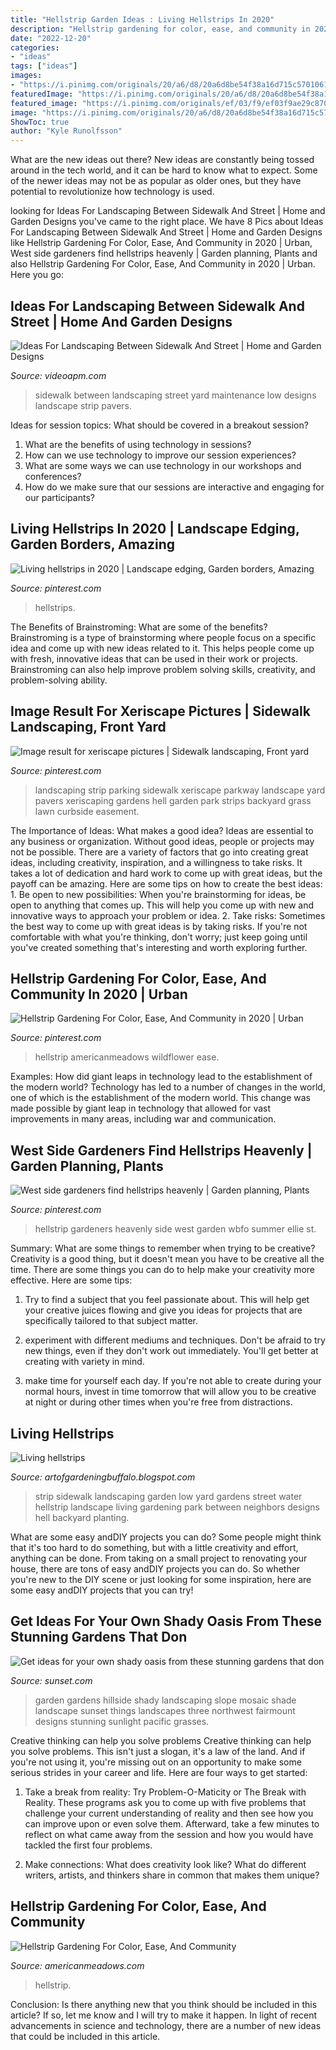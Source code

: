 ```yaml
---
title: "Hellstrip Garden Ideas : Living Hellstrips In 2020"
description: "Hellstrip gardening for color, ease, and community in 2020"
date: "2022-12-20"
categories:
- "ideas"
tags: ["ideas"]
images:
- "https://i.pinimg.com/originals/20/a6/d8/20a6d8be54f38a16d715c57010615bf3.png"
featuredImage: "https://i.pinimg.com/originals/20/a6/d8/20a6d8be54f38a16d715c57010615bf3.png"
featured_image: "https://i.pinimg.com/originals/ef/03/f9/ef03f9ae29c87055a947e0aa56d4ad4d.jpg"
image: "https://i.pinimg.com/originals/20/a6/d8/20a6d8be54f38a16d715c57010615bf3.png"
ShowToc: true
author: "Kyle Runolfsson"
---
```



What are the new ideas out there?
New ideas are constantly being tossed around in the tech world, and it can be hard to know what to expect. Some of the newer ideas may not be as popular as older ones, but they have potential to revolutionize how technology is used.

	

		
looking for Ideas For Landscaping Between Sidewalk And Street | Home and Garden Designs you've came to the right place. We have 8 Pics about Ideas For Landscaping Between Sidewalk And Street | Home and Garden Designs like Hellstrip Gardening For Color, Ease, And Community in 2020 | Urban, West side gardeners find hellstrips heavenly | Garden planning, Plants and also Hellstrip Gardening For Color, Ease, And Community in 2020 | Urban. Here you go:
		
    
## Ideas For Landscaping Between Sidewalk And Street | Home And Garden Designs

<img loading=lazy src="https://www.videoapm.com/wp-content/uploads/2018/06/ideas-for-landscaping-between-sidewalk-and-street.jpg" onerror="this.onerror=null;this.src='https://tse1.mm.bing.net/th?id=OIP.JgoDJvD7My9JnWp9nOizxgHaFk&amp;pid=15.1';" alt="Ideas For Landscaping Between Sidewalk And Street | Home and Garden Designs">

_Source: videoapm.com_

>sidewalk between landscaping street yard maintenance low designs landscape strip pavers. 

	

Ideas for session topics: What should be covered in a breakout session?
1. What are the benefits of using technology in sessions? 
2. How can we use technology to improve our session experiences? 
3. What are some ways we can use technology in our workshops and conferences? 
4. How do we make sure that our sessions are interactive and engaging for our participants?

    
## Living Hellstrips In 2020 | Landscape Edging, Garden Borders, Amazing

<img loading=lazy src="https://i.pinimg.com/originals/bb/3d/3e/bb3d3e48c796b2594793748b2483f984.jpg" onerror="this.onerror=null;this.src='https://tse3.mm.bing.net/th?id=OIP.hBv0YOdEZSYOUoBSFrcQBAHaJ4&amp;pid=15.1';" alt="Living hellstrips in 2020 | Landscape edging, Garden borders, Amazing">

_Source: pinterest.com_

>hellstrips. 

	

The Benefits of Brainstroming: What are some of the benefits?
Brainstroming is a type of brainstorming where people focus on a specific idea and come up with new ideas related to it. This helps people come up with fresh, innovative ideas that can be used in their work or projects. Brainstroming can also help improve problem solving skills, creativity, and problem-solving ability.

    
## Image Result For Xeriscape Pictures | Sidewalk Landscaping, Front Yard

<img loading=lazy src="https://i.pinimg.com/originals/97/e1/c6/97e1c6d3263eb046dd5dca35430192b6.jpg" onerror="this.onerror=null;this.src='https://tse2.mm.bing.net/th?id=OIP.7QV_HMZ6TV3O-ZC1Dr0GEQHaFj&amp;pid=15.1';" alt="Image result for xeriscape pictures | Sidewalk landscaping, Front yard">

_Source: pinterest.com_

>landscaping strip parking sidewalk xeriscape parkway landscape yard pavers xeriscaping gardens hell garden park strips backyard grass lawn curbside easement. 

	

The Importance of Ideas: What makes a good idea?
Ideas are essential to any business or organization. Without good ideas, people or projects may not be possible. There are a variety of factors that go into creating great ideas, including creativity, inspiration, and a willingness to take risks. It takes a lot of dedication and hard work to come up with great ideas, but the payoff can be amazing. Here are some tips on how to create the best ideas: 1. Be open to new possibilities: When you're brainstorming for ideas, be open to anything that comes up. This will help you come up with new and innovative ways to approach your problem or idea. 2. Take risks: Sometimes the best way to come up with great ideas is by taking risks. If you're not comfortable with what you're thinking, don't worry; just keep going until you've created something that's interesting and worth exploring further. 
    
## Hellstrip Gardening For Color, Ease, And Community In 2020 | Urban

<img loading=lazy src="https://i.pinimg.com/originals/20/a6/d8/20a6d8be54f38a16d715c57010615bf3.png" onerror="this.onerror=null;this.src='https://tse2.mm.bing.net/th?id=OIP.GD1zkwCl-Q6J9QjmB9iiOgHaE8&amp;pid=15.1';" alt="Hellstrip Gardening For Color, Ease, And Community in 2020 | Urban">

_Source: pinterest.com_

>hellstrip americanmeadows wildflower ease. 

	

Examples: How did giant leaps in technology lead to the establishment of the modern world?
Technology has led to a number of changes in the world, one of which is the establishment of the modern world. This change was made possible by giant leap in technology that allowed for vast improvements in many areas, including war and communication.

    
## West Side Gardeners Find Hellstrips Heavenly | Garden Planning, Plants

<img loading=lazy src="https://i.pinimg.com/originals/ef/03/f9/ef03f9ae29c87055a947e0aa56d4ad4d.jpg" onerror="this.onerror=null;this.src='https://tse2.mm.bing.net/th?id=OIP.PxBG9-EiGJHo-PUf5DF8GAHaJ4&amp;pid=15.1';" alt="West side gardeners find hellstrips heavenly | Garden planning, Plants">

_Source: pinterest.com_

>hellstrip gardeners heavenly side west garden wbfo summer ellie st. 

	

Summary: What are some things to remember when trying to be creative?
Creativity is a good thing, but it doesn't mean you have to be creative all the time. There are some things you can do to help make your creativity more effective. Here are some tips:
1. Try to find a subject that you feel passionate about. This will help get your creative juices flowing and give you ideas for projects that are specifically tailored to that subject matter.

2. experiment with different mediums and techniques. Don't be afraid to try new things, even if they don't work out immediately. You'll get better at creating with variety in mind.

3. make time for yourself each day. If you're not able to create during your normal hours, invest in time tomorrow that will allow you to be creative at night or during other times when you're free from distractions.

    
## Living Hellstrips

<img loading=lazy src="http://1.bp.blogspot.com/_BGBsQQJxoPQ/TURFAAXRmLI/AAAAAAAAELQ/3x5hUmiP-1E/s640/CIMG3065.jpg" onerror="this.onerror=null;this.src='https://tse4.mm.bing.net/th?id=OIP.kAQR3LxUin0qnajjrOpxrwHaJ4&amp;pid=15.1';" alt="Living hellstrips">

_Source: artofgardeningbuffalo.blogspot.com_

>strip sidewalk landscaping garden low yard gardens street water hellstrip landscape living gardening park between neighbors designs hell backyard planting. 

	

What are some easy andDIY projects you can do?
Some people might think that it's too hard to do something, but with a little creativity and effort, anything can be done. From taking on a small project to renovating your house, there are tons of easy andDIY projects you can do. So whether you're new to the DIY scene or just looking for some inspiration, here are some easy andDIY projects that you can try!

    
## Get Ideas For Your Own Shady Oasis From These Stunning Gardens That Don

<img loading=lazy src="https://img.sunset02.com/sites/default/files/image/2016/08/main/shady-slope-0615.jpg" onerror="this.onerror=null;this.src='https://tse3.mm.bing.net/th?id=OIP.Ftqd2TYken0ofmZDE_8ywwHaE8&amp;pid=15.1';" alt="Get ideas for your own shady oasis from these stunning gardens that don">

_Source: sunset.com_

>garden gardens hillside shady landscaping slope mosaic shade landscape sunset things landscapes three northwest fairmount designs stunning sunlight pacific grasses. 

	

Creative thinking can help you solve problems
Creative thinking can help you solve problems. This isn't just a slogan, it's a law of the land. And if you're not using it, you're missing out on an opportunity to make some serious strides in your career and life. Here are four ways to get started: 
1. Take a break from reality: Try Problem-O-Maticity or The Break with Reality. These programs ask you to come up with five problems that challenge your current understanding of reality and then see how you can improve upon or even solve them. Afterward, take a few minutes to reflect on what came away from the session and how you would have tackled the first four problems. 

2. Make connections: What does creativity look like? What do different writers, artists, and thinkers share in common that makes them unique?

    
## Hellstrip Gardening For Color, Ease, And Community

<img loading=lazy src="https://www.americanmeadows.com/media/wysiwyg/h/e/hellstrip-wildflowers-sq.jpg" onerror="this.onerror=null;this.src='https://tse3.mm.bing.net/th?id=OIP.vSxT-iZrbsGOMI1wb4iCxwAAAA&amp;pid=15.1';" alt="Hellstrip Gardening For Color, Ease, And Community">

_Source: americanmeadows.com_

>hellstrip. 

	

Conclusion: Is there anything new that you think should be included in this article? If so, let me know and I will try to make it happen.
In light of recent advancements in science and technology, there are a number of new ideas that could be included in this article.

